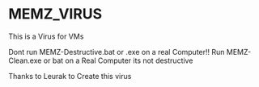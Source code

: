 # MEMZ_VIRUS

This is a Virus for VMs

Dont run MEMZ-Destructive.bat or .exe on a real Computer!! Run MEMZ-Clean.exe or bat on a Real Computer its not destructive

Thanks to Leurak to Create this virus

